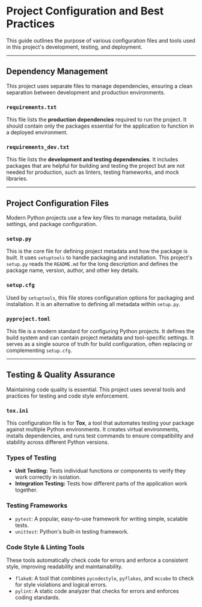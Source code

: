 # Project Configuration and Best Practices

This guide outlines the purpose of various configuration files and tools used in this project's development, testing, and deployment.

---

## Dependency Management

This project uses separate files to manage dependencies, ensuring a clean separation between development and production environments.

### `requirements.txt`
This file lists the **production dependencies** required to run the project. It should contain only the packages essential for the application to function in a deployed environment.

### `requirements_dev.txt`
This file lists the **development and testing dependencies**. It includes packages that are helpful for building and testing the project but are not needed for production, such as linters, testing frameworks, and mock libraries.

---

## Project Configuration Files

Modern Python projects use a few key files to manage metadata, build settings, and package configuration.

### `setup.py`
This is the core file for defining project metadata and how the package is built. It uses `setuptools` to handle packaging and installation. This project's `setup.py` reads the `README.md` for the long description and defines the package name, version, author, and other key details.

### `setup.cfg`
Used by `setuptools`, this file stores configuration options for packaging and installation. It is an alternative to defining all metadata within `setup.py`.

### `pyproject.toml`
This file is a modern standard for configuring Python projects. It defines the build system and can contain project metadata and tool-specific settings. It serves as a single source of truth for build configuration, often replacing or complementing `setup.cfg`.

---

## Testing & Quality Assurance

Maintaining code quality is essential. This project uses several tools and practices for testing and code style enforcement.

### `tox.ini`
This configuration file is for **Tox**, a tool that automates testing your package against multiple Python environments. It creates virtual environments, installs dependencies, and runs test commands to ensure compatibility and stability across different Python versions.

### Types of Testing
* **Unit Testing:** Tests individual functions or components to verify they work correctly in isolation.
* **Integration Testing:** Tests how different parts of the application work together.

### Testing Frameworks
* `pytest`: A popular, easy-to-use framework for writing simple, scalable tests.
* `unittest`: Python's built-in testing framework.

### Code Style & Linting Tools
These tools automatically check code for errors and enforce a consistent style, improving readability and maintainability.
* `flake8`: A tool that combines `pycodestyle`, `pyflakes`, and `mccabe` to check for style violations and logical errors.
* `pylint`: A static code analyzer that checks for errors and enforces coding standards.
